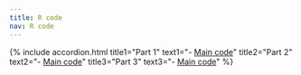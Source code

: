 ```yaml
---
title: R code
nav: R code
---
```


{% include accordion.html title1="Part 1" text1="- [Main code](../Rcode/part1.Rmd)" 
title2="Part 2" text2="- [Main code](../Rcode/part2.Rmd)" title3="Part 3" text3="- [Main code](../Rcode/part3.Rmd)" %}

